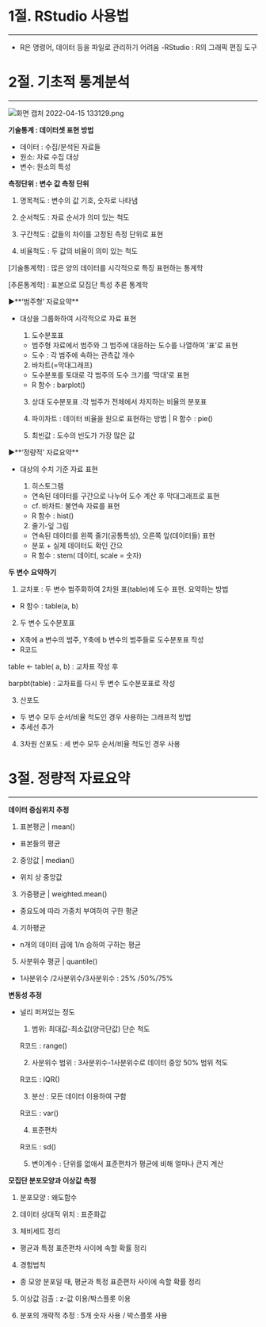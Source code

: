 # **1절. RStudio 사용법**

---

- R은 명령어, 데이터 등을 파일로 관리하기 어려움
-RStudio : R의 그래픽 편집 도구

# 2절. 기초적 통계분석

---

![화면 캡처 2022-04-15 133129.png](https://s3-us-west-2.amazonaws.com/secure.notion-static.com/22f69c5e-0961-4880-9c2a-81b7561c4c49/화면_캡처_2022-04-15_133129.png)

**기술통계 : 데이터셋 표현 방법**

- 데이터 : 수집/분석된 자료들
- 원소: 자료 수집 대상
- 변수: 원소의 특성

**측정단위 : 변수 값 측정 단위**

1) 명목척도 : 변수의 값 기호, 숫자로 나타냄

2) 순서척도 : 자료 순서가 의미 있는 척도

3) 구간척도 : 값들의 차이를 고정된 측정 단위로 표현

4) 비율척도 : 두 값의 비율이 의미 있는 척도

[기술통계학] : 많은 양의 데이터를 시각적으로 특징 표현하는 통계학

[추론통계학] : 표본으로 모집단 특성 추론 통계학

▶️**‘범주형’ 자료요약**

- 대상을 그룹화하여 시각적으로 자료 표현
    
    1) 도수분포표
    
    - 범주형 자료에서 범주와 그 범주에 대응하는 도수를 나열하여 ‘표’로 표현
    - 도수 : 각 범주에 속하는 관측값 개수
    
    2) 바차트(=막대그래프)
    
    - 도수분포를 토대로 각 범주의 도수 크기를 ‘막대’로 표현
    - R 함수 : barplot()
    
    3) 상대 도수분포표 :각 범주가 전체에서 차지하는 비율의 분포표
    
    4) 파이차트 : 데이터 비율을 원으로 표현하는 방법 | R 함수 : pie()
    
    5) 최빈값 : 도수의 빈도가 가장 많은 값
    

▶️**‘정량적’ 자료요약**

- 대상의 수치 기준 자료 표현
    
    1) 히스토그램
    
    - 연속된 데이터를 구간으로 나누어 도수 계산 후 막대그래프로 표현
    - cf. 바차트: 불연속 자료를 표현
    - R 함수 : hist()
    
    2) 줄기-잎 그림
    
    - 연속된 데이터를 왼쪽 줄기(공통특성), 오른쪽 잎(데이터들) 표현
    - 분포 + 실제 데이터도 확인 간으
    - R 함수 : stem( 데이터, scale = 숫자)

**두 변수 요약하기**

1) 교차표 : 두 변수 범주화하여 2차원 표(table)에 도수 표현. 요약하는 방법

- R 함수 : table(a, b)

2) 두 변수 도수분포표

- X축에 a 변수의 범주, Y축에 b 변수의 범주들로 도수분포표 작성
- R코드

table <- table( a, b) : 교차표 작성 후

barpbt(table) : 교차표를 다시 두 변수 도수분포표로 작성

3) 산포도

- 두 변수 모두 순서/비율 척도인 경우 사용하는 그래프적 방법
- 추세선 추가

4) 3차원 산포도 : 세 변수 모두 순서/비율 척도인 경우 사용

# 3절. 정량적 자료요약

---

**데이터 중심위치 추정**

1) 표본평균 | mean()

- 표본들의 평균

2) 중앙값 | median()

- 위치 상 중앙값

3) 가중평균 | weighted.mean()

- 중요도에 따라 가중치 부여하여 구한 평균

4) 기하평균

- n개의 데이터 곱에 1/n 승하여 구하는 평균

5) 사분위수 평균 | quantile()

- 1사분위수 /2사분위수/3사분위수 : 25% /50%/75%

**변동성 추정**

- 널리 퍼져있는 정도
    
    1) 범위: 최대값-최소값(양극단값) 단순 척도
    
    R코드 : range()
    
    2) 사분위수 범위 : 3사분위수-1사분위수로 데이터 중앙 50% 범위 척도
    
    R코드 : IQR()
    
    3) 분산 : 모든 데이터 이용하여 구함
    
    R코드 : var()
    
    4) 표준편차
    
    R코드 : sd()
    
    5) 변이계수 : 단위를 없애서 표준편차가 평균에 비해 얼마나 큰지 계산
    

**모집단 분포모양과 이상값 측정**

1) 분포모양 : 왜도함수

2) 데이터 상대적 위치 : 표준화값

3) 체비세트 정리

- 평균과 특정 표준편차 사이에 속할 확률 정리

4) 경험법칙

- 종 모양 분포일 때, 평균과 특정 표준편차 사이에 속할 확률 정리

5) 이상값 검출 : z-값 이용/박스플롯 이용

6) 분포의 개략적 추정 : 5개 숫자 사용 / 박스플롯 사용